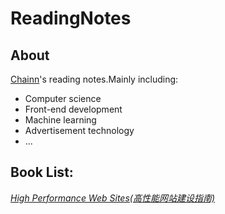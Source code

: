 ReadingNotes
===

## About

[Chainn](http://github.com/KristenXu)'s reading notes.Mainly including:

* Computer science
* Front-end development
* Machine learning
* Advertisement technology
* ...

## Book List:

*[High Performance Web Sites(高性能网站建设指南)](http://blog.csdn.net/xc578579786)*